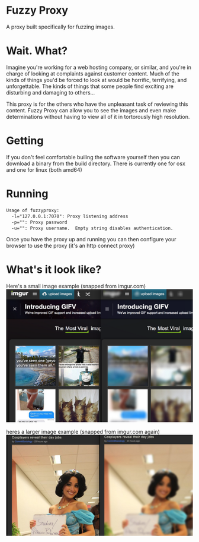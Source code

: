 Fuzzy Proxy
===========

A proxy built specifically for fuzzing images. 

Wait. What?
===========

Imagine you're working for a web hosting company, or similar, and you're in charge of looking at complaints against customer content.  Much of the kinds of things you'd be forced to look at would be horrific, terrifying, and unforgettable.  The kinds of things that some people find exciting are disturbing and damaging to others...

This proxy is for the others who have the unpleasant task of reviewing this content.  Fuzzy Proxy can allow you to see the images and even make determinations without having to view all of it in tortorously high resolution.

Getting
=======

If you don't feel comfortable builing the software yourself then you can download a binary from the build directory. There is currently one for osx and one for linux (both amd64)

Running
=======

```
Usage of fuzzyproxy:
  -l="127.0.0.1:7070": Proxy listening address
  -p="": Proxy password
  -u="": Proxy username.  Empty string disables authentication.
```

Once you have the proxy up and running you can then configure your browser to use the proxy (it's an http connect proxy)

What's it look like?
====================

Here's a small image example (snapped from imgur.com)
![Small Example](https://raw.githubusercontent.com/apokalyptik/fuzzyproxy/master/Example-Thumbnails.png "Small Example")

heres a larger image example (snapped from imgur.com again)
![Large Example](https://raw.githubusercontent.com/apokalyptik/fuzzyproxy/master/Example-Large.png "Large Example")
